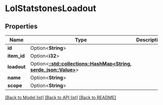 # LolStatstonesLoadout

## Properties

Name | Type | Description | Notes
------------ | ------------- | ------------- | -------------
**id** | Option<**String**> |  | [optional]
**item_id** | Option<**i32**> |  | [optional]
**loadout** | Option<[**::std::collections::HashMap<String, serde_json::Value>**](serde_json::Value.md)> |  | [optional]
**name** | Option<**String**> |  | [optional]
**scope** | Option<**String**> |  | [optional]

[[Back to Model list]](../README.md#documentation-for-models) [[Back to API list]](../README.md#documentation-for-api-endpoints) [[Back to README]](../README.md)


